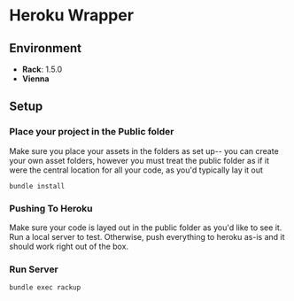 # Heroku Wrapper


## Environment
- **Rack**:  1.5.0
- **Vienna**

## Setup

### Place your project in the Public folder

 Make sure you place your assets in the folders as set up-- you can create your own asset folders, however you must treat the public folder as if it were the central location for all your code, as you'd typically lay it out

```
bundle install
```

### Pushing To Heroku
Make sure your code is layed out in the public folder as you'd like to see it. Run a local server to test. Otherwise, push everything to heroku as-is and it should work right out of the box.


### Run Server

```
bundle exec rackup
```
